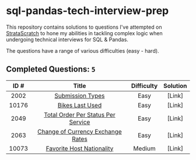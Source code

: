 # sql-pandas-tech-interview-prep

This repository contains solutions to questions I've attempted on [StrataScratch](https://www.stratascratch.com) to hone my abilities in tackling complex logic when undergoing technical interviews for SQL & Pandas.

The questions have a range of various difficulties (easy - hard).

## Completed Questions: `5`
|  ID #  | Title | Difficulty | Solution |
|:------:|:-----:|:----------:|:--------:|
|2002|[Submission Types](https://platform.stratascratch.com/coding/2002-submission-types)|Easy|[Link]
|10176|[Bikes Last Used](https://platform.stratascratch.com/coding/10176-bikes-last-used)|Easy|[Link]
|2049|[Total Order Per Status Per Service](https://platform.stratascratch.com/coding/2049-total-order-per-status-per-service)|Easy|[Link]
|2063|[Change of Currency Exchange Rates](https://platform.stratascratch.com/coding/2063-change-of-currency-exchange-rates)|Easy|[Link]
|10073|[Favorite Host Nationality](https://platform.stratascratch.com/coding/10073-favorite-host-nationality)|Medium|[Link]
